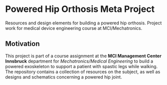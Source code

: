 # Powered Hip Orthosis Meta Project

Resources and design elements for building a powered hip orthosis. Project work for medical device engineering course at MCI/Mechatronics.

## Motivation

This project is part of a course assignment at the **MCI Management Center Innsbruck** department for *Mechatronics/Medical Engineering* to build a powered exoskeleton to support a patient with spastic legs while walking. The repository contains a collection of resources on the subject, as well as designs and schematics concerning a powered hip joint.
